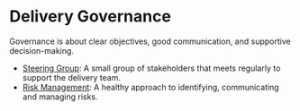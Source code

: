 # Delivery Governance

Governance is about clear objectives, good communication, and supportive decision-making.

* [Steering Group](steering-group.md): A small group of stakeholders that meets regularly to support the delivery team.
* [Risk Management](risk-management/): A healthy approach to identifying, communicating and managing risks.

